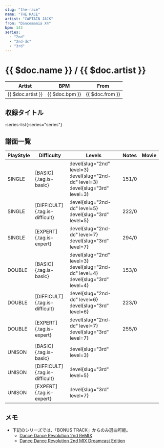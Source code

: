 ```yaml
---
slug: "the-race"
name: "THE RACE"
artist: "CAPTAIN JACK"
from: "Dancemania X4"
bpm: 143
series:
  - "2nd"
  - "2nd-dc"
  - "3rd"
---
```


# {{ $doc.name }} / {{ $doc.artist }}

|Artist|BPM|From|
|------|---|----|
|{{ $doc.artist }}|{{ $doc.bpm }}|{{ $doc.from }}|

## 収録タイトル

:series-list{:series="series"}

## 譜面一覧

|PlayStyle|Difficulty|Levels|Notes|Movie|
|---------|----------|------|-----|-----|
|SINGLE|[BASIC]{.tag.is-basic}|:level{slug="2nd" level=3} :level{slug="2nd-dc" level=3} :level{slug="3rd" level=3}|151/0||
|SINGLE|[DIFFICULT]{.tag.is-difficult}|:level{slug="2nd-dc" level=5} :level{slug="3rd" level=5}|222/0||
|SINGLE|[EXPERT]{.tag.is-expert}|:level{slug="2nd-dc" level=7} :level{slug="3rd" level=7}|294/0||
|DOUBLE|[BASIC]{.tag.is-basic}|:level{slug="2nd" level=3} :level{slug="2nd-dc" level=4} :level{slug="3rd" level=4}|153/0||
|DOUBLE|[DIFFICULT]{.tag.is-difficult}|:level{slug="2nd-dc" level=6} :level{slug="3rd" level=6}|223/0||
|DOUBLE|[EXPERT]{.tag.is-expert}|:level{slug="2nd-dc" level=7} :level{slug="3rd" level=7}|255/0||
|UNISON|[BASIC]{.tag.is-basic}|:level{slug="3rd" level=3}|||
|UNISON|[DIFFICULT]{.tag.is-difficult}|:level{slug="3rd" level=5}|||
|UNISON|[EXPERT]{.tag.is-expert}|:level{slug="3rd" level=7}|||

## メモ

- 下記のシリーズでは、「BONUS TRACK」からのみ選曲可能。
  - [Dance Dance Revolution 2nd ReMIX](/series/2nd/)
  - [Dance Dance Revolution 2nd MIX Dreamcast Edition](/series/2nd-dc/)
